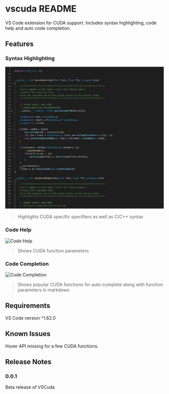 # vscuda README

VS Code extension for CUDA support. Includes syntax highlighting, code help and auto code completion.  

## Features

### Syntax Highlighting

![Syntax Highlighting](gifs/syntax_highlight.png)

> Highlights CUDA specific specifiers as well as C/C++ syntax


### Code Help

![Code Help](gifs/code-help.png)

> Shows CUDA function parameters 

### Code Completion

![Code Completion](gifs/code-completion.png)

> Shows popular CUDA functions for auto-complete along with function parameters in markdown

## Requirements

VS Code version ^1.62.0

## Known Issues

Hover API missing for a few CUDA functions. 

## Release Notes


### 0.0.1

Beta release of VSCuda
